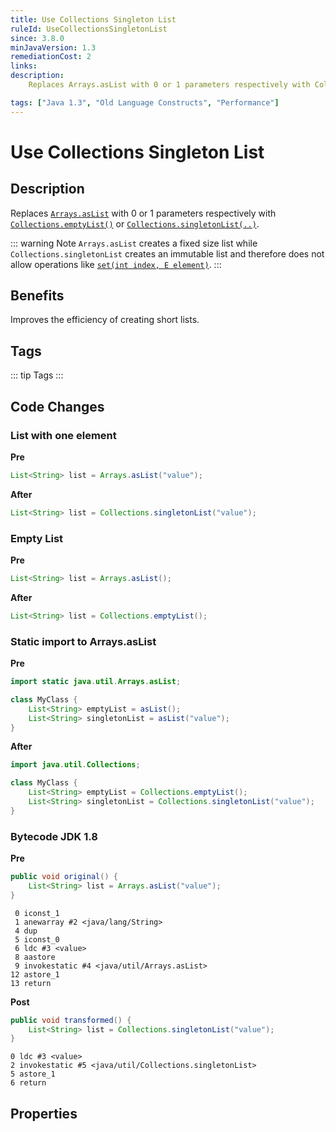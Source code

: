 ```yaml
---
title: Use Collections Singleton List
ruleId: UseCollectionsSingletonList
since: 3.8.0
minJavaVersion: 1.3
remediationCost: 2
links:
description:
    Replaces Arrays.asList with 0 or 1 parameters respectively with Collections.emptyList() or Collections.singletonList(..)

tags: ["Java 1.3", "Old Language Constructs", "Performance"]
---
```


# Use Collections Singleton List

## Description

Replaces [`Arrays.asList`](https://docs.oracle.com/javase/8/docs/api/java/util/Arrays.html#asList-T...-) with 0 or 1 parameters respectively with [`Collections.emptyList()`](https://docs.oracle.com/javase/8/docs/api/java/util/Collections.html#emptyList--) or [`Collections.singletonList(..)`](https://docs.oracle.com/javase/8/docs/api/java/util/Collections.html#singletonList-T-).

::: warning Note
`Arrays.asList` creates a fixed size list while `Collections.singletonList` creates an immutable list and therefore does not allow operations like [`set(int index, E element)`](https://docs.oracle.com/javase/10/docs/api/java/util/List.html#set(int,E)). 
:::

## Benefits

Improves the efficiency of creating short lists. 


## Tags

::: tip Tags
<TagLinks />
:::

## Code Changes


### List with one element

__Pre__
```java
List<String> list = Arrays.asList("value");

```
__After__
```java
List<String> list = Collections.singletonList("value");
```

### Empty List

__Pre__
```java
List<String> list = Arrays.asList();

```
__After__
```java
List<String> list = Collections.emptyList();
```

### Static import to Arrays.asList

__Pre__
```java
import static java.util.Arrays.asList;

class MyClass {
    List<String> emptyList = asList();
    List<String> singletonList = asList("value");
}


```
__After__
```java
import java.util.Collections;

class MyClass {
    List<String> emptyList = Collections.emptyList();
    List<String> singletonList = Collections.singletonList("value");
}
```

### Bytecode JDK 1.8

__Pre__
```java
public void original() {
    List<String> list = Arrays.asList("value");
}
```

```
 0 iconst_1
 1 anewarray #2 <java/lang/String>
 4 dup
 5 iconst_0
 6 ldc #3 <value>
 8 aastore
 9 invokestatic #4 <java/util/Arrays.asList>
12 astore_1
13 return
```

__Post__
```java
public void transformed() {
    List<String> list = Collections.singletonList("value");
}
```

```
0 ldc #3 <value>
2 invokestatic #5 <java/util/Collections.singletonList>
5 astore_1
6 return
```
<VersionNotice />


## Properties

<RuleProperties />

